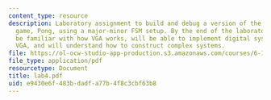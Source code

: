 ```yaml
---
content_type: resource
description: Laboratory assignment to build and debug a version of the classic video
  game, Pong, using a major-minor FSM setup. By the end of the laboratory, you will
  be familiar with how VGA works, will be able to implement digital systems involving
  VGA, and will understand how to construct complex systems.
file: https://ol-ocw-studio-app-production.s3.amazonaws.com/courses/6-111-introductory-digital-systems-laboratory-spring-2006/e9430e6f483bdadfa77b4f8c3cbf63b8_lab4.pdf
file_type: application/pdf
resourcetype: Document
title: lab4.pdf
uid: e9430e6f-483b-dadf-a77b-4f8c3cbf63b8
---
```

